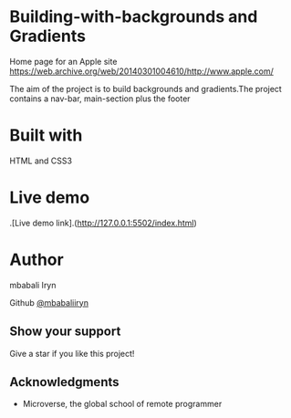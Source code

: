 # Building-with-backgrounds and Gradients
Home page for an Apple site
https://web.archive.org/web/20140301004610/http://www.apple.com/

The aim of the project is to build backgrounds and gradients.The project contains a nav-bar, main-section plus the footer

# Built with
HTML and CSS3

# Live demo
.[Live demo link].(http://127.0.0.1:5502/index.html)

# Author
mbabali Iryn

Github [@mbabaliiryn](https://github.com/mbabaliiryn/Building-with-Backgrounds-and-Gradients/tree/feature)


## Show your support

Give a star if you like this project!

## Acknowledgments

- Microverse, the global school of remote programmer

